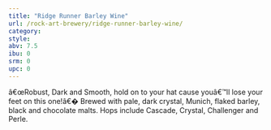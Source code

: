 ```yaml
---
title: "Ridge Runner Barley Wine"
url: /rock-art-brewery/ridge-runner-barley-wine/
category: 
style: 
abv: 7.5
ibu: 0
srm: 0
upc: 0
---
```

â€œRobust, Dark and Smooth, hold on to your hat cause youâ€™ll lose your feet on this one!â€� Brewed with pale, dark crystal, Munich, flaked barley, black and chocolate malts. Hops include Cascade, Crystal, Challenger and Perle.
